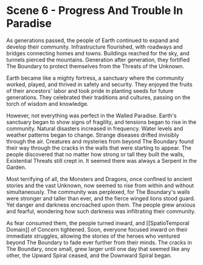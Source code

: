 # Scene 6 - Progress And Trouble In Paradise

As generations passed, the people of Earth continued to expand and develop their community. Infrastructure flourished, with roadways and bridges connecting homes and towns. Buildings reached for the sky, and tunnels pierced the mountains. Generation after generation, they fortified The Boundary to protect themselves from the Threats of the Unknown.

Earth became like a mighty fortress, a sanctuary where the community worked, played, and thrived in safety and security. They enjoyed the fruits of their ancestors' labor and took pride in planting seeds for future generations. They celebrated their traditions and cultures, passing on the torch of wisdom and knowledge.

However, not everything was perfect in the Walled Paradise. Earth's sanctuary began to show signs of fragility, and tensions began to rise in the community. Natural disasters increased in frequency. Water levels and weather patterns began to change. Strange diseases drifted invisibly through the air. Creatures and mysteries from beyond The Boundary found their way through the cracks in the walls that were starting to appear. The people discovered that no matter how strong or tall they built the walls, Existential Threats still crept in. It seemed there was always a Serpent in the Garden. 

Most terrifying of all, the Monsters and Dragons, once confined to ancient stories and the vast Unknown, now seemed to rise from within and without simultaneously. The community was perplexed, for The Boundary's walls were stronger and taller than ever, and the fierce winged lions stood guard. Yet danger and darkness encroached upon them. The people grew anxious and fearful, wondering how such darkness was infiltrating their community.

As fear consumed them, the people turned inward, and [[SpatioTemporal Domain]] of Concern tightened. Soon, everyone focused inward on their immediate struggles, allowing the stories of the heroes who ventured beyond The Boundary to fade ever further from their minds. The cracks in The Boundary, once small, grew larger until one day that seemed like any other, the Upward Spiral ceased, and the Downward Spiral began.   